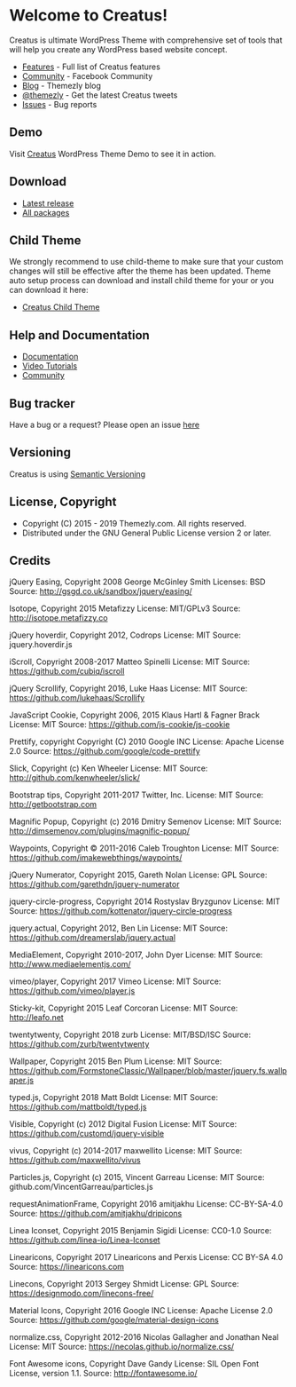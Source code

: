 # Welcome to Creatus!

Creatus is ultimate WordPress Theme with comprehensive set of tools that will help you create any WordPress based website concept.

* [Features](http://themezly.com/features) - Full list of Creatus features
* [Community](https://www.facebook.com/groups/creatus/) - Facebook Community
* [Blog](http://www.themezly.com/blog) - Themezly blog
* [@themezly](https://twitter.com/themezly) - Get the latest Creatus tweets
* [Issues](https://github.com/Themezly/Creatus/issues) - Bug reports


## Demo

Visit [Creatus](https://creatus.io/) WordPress Theme Demo to see it in action.

## Download


* [Latest release](https://themezly.com/pricing)
* [All packages](https://github.com/Themezly/Creatus/releases)


## Child Theme

We strongly recommend to use child-theme to make sure that your custom changes will still be effective after the theme has been updated.
Theme auto setup process can download and install child theme for your or you can download it here:

* [Creatus Child Theme](https://github.com/Themezly/Creatus-child/releases/latest)

## Help and Documentation

* [Documentation](https://themezly.com/documentation/)
* [Video Tutorials](https://vimeo.com/themezly)
* [Community](https://www.facebook.com/groups/creatus/)

## Bug tracker

Have a bug or a request? Please open an issue [here](https://github.com/Themezly/Creatus/issues)


## Versioning

  Creatus is using [Semantic Versioning](http://semver.org/)


## License, Copyright

  * Copyright (C) 2015 - 2019 Themezly.com. All rights reserved.
  * Distributed under the GNU General Public License version 2 or later.
  
## Credits

jQuery Easing, Copyright 2008 George McGinley Smith
Licenses: BSD
Source: http://gsgd.co.uk/sandbox/jquery/easing/

Isotope, Copyright 2015 Metafizzy
License: MIT/GPLv3
Source: http://isotope.metafizzy.co

jQuery hoverdir, Copyright 2012, Codrops
License: MIT
Source: jquery.hoverdir.js

iScroll, Copyright 2008-2017 Matteo Spinelli
License: MIT
Source: https://github.com/cubiq/iscroll

jQuery Scrollify, Copyright 2016, Luke Haas
License: MIT
Source: https://github.com/lukehaas/Scrollify

JavaScript Cookie, Copyright 2006, 2015 Klaus Hartl & Fagner Brack
License: MIT
Source: https://github.com/js-cookie/js-cookie

Prettify, copyright Copyright (C) 2010  Google INC
License: Apache License 2.0
Source: https://github.com/google/code-prettify

Slick, Copyright (c) Ken Wheeler
License: MIT
Source: http://github.com/kenwheeler/slick/

Bootstrap tips, Copyright 2011-2017 Twitter, Inc.
License: MIT
Source: http://getbootstrap.com

Magnific Popup, Copyright (c) 2016 Dmitry Semenov
License: MIT
Source: http://dimsemenov.com/plugins/magnific-popup/

Waypoints, Copyright © 2011-2016 Caleb Troughton
License: MIT
Source: https://github.com/imakewebthings/waypoints/

jQuery Numerator, Copyright 2015, Gareth Nolan
License: GPL
Source: https://github.com/garethdn/jquery-numerator


jquery-circle-progress, Copyright 2014 Rostyslav Bryzgunov
License: MIT
Source: https://github.com/kottenator/jquery-circle-progress


jquery.actual, Copyright 2012, Ben Lin
License: MIT
Source: https://github.com/dreamerslab/jquery.actual


MediaElement, Copyright 2010-2017, John Dyer
License: MIT
Source: http://www.mediaelementjs.com/


vimeo/player, Copyright 2017 Vimeo
License: MIT
Source: https://github.com/vimeo/player.js


Sticky-kit, Copyright 2015 Leaf Corcoran
License: MIT
Source: http://leafo.net


twentytwenty, Copyright 2018 zurb
License: MIT/BSD/ISC
Source: https://github.com/zurb/twentytwenty


Wallpaper, Copyright 2015 Ben Plum
License: MIT
Source: https://github.com/FormstoneClassic/Wallpaper/blob/master/jquery.fs.wallpaper.js


typed.js, Copyright 2018 Matt Boldt
License: MIT
Source: https://github.com/mattboldt/typed.js


Visible, Copyright (c) 2012 Digital Fusion
License: MIT
Source: https://github.com/customd/jquery-visible


vivus, Copyright (c) 2014-2017 maxwellito
License: MIT
Source: https://github.com/maxwellito/vivus


Particles.js, Copyright (c) 2015, Vincent Garreau
License: MIT
Source: github.com/VincentGarreau/particles.js


requestAnimationFrame, Copyright 2016 amitjakhu
License: CC-BY-SA-4.0
Source: https://github.com/amitjakhu/dripicons


Linea Iconset, Copyright 2015 Benjamin Sigidi
License: CC0-1.0
Source: https://github.com/linea-io/Linea-Iconset


Linearicons, Copyright 2017 Linearicons and Perxis
License: CC BY-SA 4.0
Source: https://linearicons.com


Linecons, Copyright 2013 Sergey Shmidt
License: GPL
Source: https://designmodo.com/linecons-free/


Material Icons, Copyright 2016 Google INC
License: Apache License 2.0
Source: https://github.com/google/material-design-icons


normalize.css, Copyright 2012-2016 Nicolas Gallagher and Jonathan Neal
License: MIT
Source: https://necolas.github.io/normalize.css/

Font Awesome icons, Copyright Dave Gandy
License: SIL Open Font License, version 1.1.
Source: http://fontawesome.io/